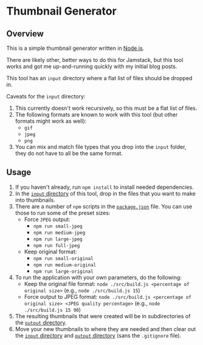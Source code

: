 # Thumbnail Generator

## Overview

This is a simple thumbnail generator written in [Node.js](https://nodejs.dev/en/).

There are likely other, better ways to do this for Jamstack, but this tool works and got me up-and-running quickly with my initial blog posts.

This tool has an `input` directory where a flat list of files should be dropped in.

Caveats for the `input` directory:

1. This currently doesn't work recursively, so this must be a flat list of files.
2. The following formats are known to work with this tool (but other formats might work as well):
    - `gif`
    - `jpeg`
    - `png`
3. You can mix and match file types that you drop into the `input` folder, they do not have to all be the same format.

## Usage

1. If you haven't already, run `npm install` to install needed dependencies.
2. In the [`input` directory](input) of this tool, drop in the files that you want to make into thumbnails.
3. There are a number of `npm` scripts in the [`package.json`](package.json) file.  You can use those to run some of the preset sizes:
    - Force `JPEG` output:
        * `npm run small-jpeg`
        * `npm run medium-jpeg`
        * `npm run large-jpeg`
        * `npm run full-jpeg`
    - Keep original format:
        * `npm run small-original`
        * `npm run medium-original`
        * `npm run large-original`
4. To run the application with your own parameters, do the following:
    - Keep the original file format: `node ./src/build.js <percentage of original size>` (e.g., `node ./src/build.js 15`)
    - Force output to JPEG format: `node ./src/build.js <percentage of original size> <JPEG quality percentage>` (e.g., `node ./src/build.js 15 90`)
4. The resulting thumbnails that were created will be in subdirectories of the [`output` directory](output).
5. Move your new thumbnails to where they are needed and then clear out the [`input` directory](input) and [`output` directory](output) (sans the `.gitignore` file).
